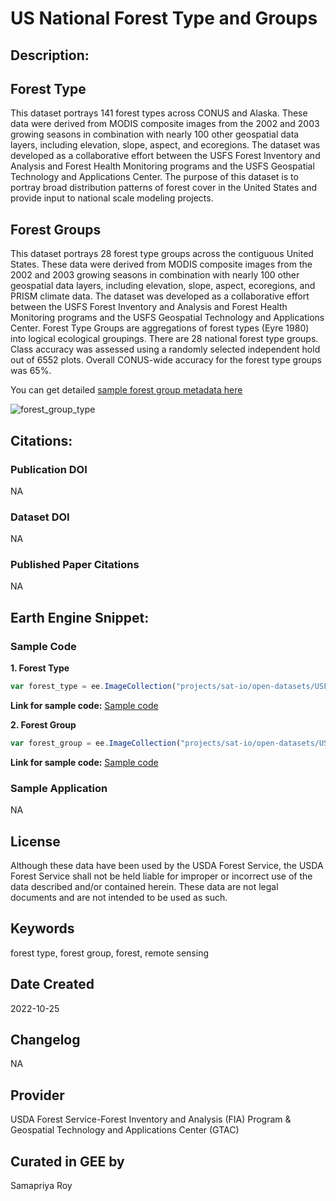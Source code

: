 
# US National Forest Type and Groups

## Description:

## Forest Type
This dataset portrays 141 forest types across CONUS and Alaska. These data were derived from MODIS composite images from the 2002 and 2003 growing seasons in combination with nearly 100 other geospatial data layers, including elevation, slope, aspect, and ecoregions. The dataset was developed as a collaborative effort between the USFS Forest Inventory and Analysis and Forest Health Monitoring programs and the USFS Geospatial Technology and Applications Center. The purpose of this dataset is to portray broad distribution patterns of forest cover in the United States and provide input to national scale modeling projects.

## Forest Groups
This dataset portrays 28 forest type groups across the contiguous United States. These data were derived from MODIS composite images from the 2002 and 2003 growing seasons in combination with nearly 100 other geospatial data layers, including elevation, slope, aspect, ecoregions, and PRISM climate data. The dataset was developed as a collaborative effort between the USFS Forest Inventory and Analysis and Forest Health Monitoring programs and the USFS Geospatial Technology and Applications Center. Forest Type Groups are aggregations of forest types (Eyre 1980) into logical ecological groupings. There are 28 national forest type groups. Class accuracy was assessed using a randomly selected independent hold out of 6552 plots. Overall CONUS-wide accuracy for the forest type groups was 65%.

You can get detailed [sample forest group metadata here](https://data.fs.usda.gov/geodata/rastergateway/forest_type/conus_forest_type_group_metadata.php)


![forest_group_type](https://user-images.githubusercontent.com/6677629/197849054-51b4a41a-97c3-483a-8da8-929c0a2c7885.gif)

## Citations:

### Publication DOI

NA

### Dataset DOI

NA
### Published Paper Citations

NA

## Earth Engine Snippet:

### Sample Code

**1. Forest Type**

```js
var forest_type = ee.ImageCollection("projects/sat-io/open-datasets/USFS/national-forest-type");
```
**Link for sample code:** [Sample code](https://code.earthengine.google.com/?scriptPath=users/sat-io/awesome-gee-catalog-examples:agriculture-vegetation-forestry/US-NATIONAL-FOREST-TYPE
)

**2. Forest Group**

```js
var forest_group = ee.ImageCollection("projects/sat-io/open-datasets/USFS/national-forest-group");
```

**Link for sample code:** [Sample code](https://code.earthengine.google.com/?scriptPath=users/sat-io/awesome-gee-catalog-examples:agriculture-vegetation-forestry/US-NATIONAL-FOREST-GROUP)

### Sample Application

NA

## License

Although these data have been used by the USDA Forest Service, the USDA Forest Service shall not be held liable for improper or incorrect use of the data described and/or contained herein. These data are not legal documents and are not intended to be used as such.

## Keywords

forest type, forest group, forest, remote sensing

## Date Created

2022-10-25

## Changelog

NA

## Provider

USDA Forest Service-Forest Inventory and Analysis (FIA) Program & Geospatial Technology and Applications Center (GTAC)

## Curated in GEE by
Samapriya Roy